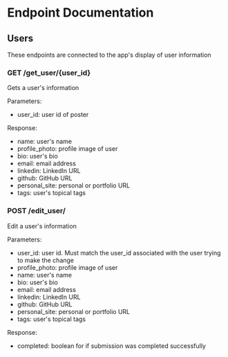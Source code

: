 # Endpoint Documentation

## Users

These endpoints are connected to the app's display of user information

### GET /get_user/{user_id}

Gets a user's information

Parameters:
- user_id: user id of poster

Response:
- name: user's name
- profile_photo: profile image of user
- bio: user's bio
- email: email address
- linkedin: LinkedIn URL
- github: GitHub URL
- personal_site: personal or portfolio URL
- tags: user's topical tags

### POST /edit_user/

Edit a user's information

Parameters:
- user_id: user id. Must match the user_id associated with the user trying to make the change
- profile_photo: profile image of user
- name: user's name
- bio: user's bio
- email: email address
- linkedin: LinkedIn URL
- github: GitHub URL
- personal_site: personal or portfolio URL
- tags: user's topical tags

Response:
- completed: boolean for if submission was completed successfully
